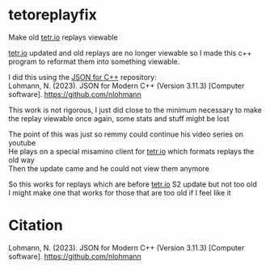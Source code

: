 # tetoreplayfix
Make old [tetr.io](https://tetr.io/) replays viewable

[tetr.io](https://tetr.io/) updated and old replays are no longer viewable so I made this c++ program to reformat them into something viewable.

I did this using the [JSON for C++](https://github.com/nlohmann/json/tree/develop) repository:  
Lohmann, N. (2023). JSON for Modern C++ (Version 3.11.3) [Computer software]. https://github.com/nlohmann

This work is not rigorous, I just did close to the minimum necessary to make the replay viewable once again, some stats and stuff might be lost

The point of this was just so remmy could continue his video series on youtube  
He plays on a special misamino client for [tetr.io](https://tetr.io/) which formats replays the old way  
Then the update came and he could not view them anymore

So this works for replays which are before [tetr.io](https://tetr.io/) S2 update but not too old  
I might make one that works for those that are too old if I feel like it

# Citation
Lohmann, N. (2023). JSON for Modern C++ (Version 3.11.3) [Computer software]. https://github.com/nlohmann
